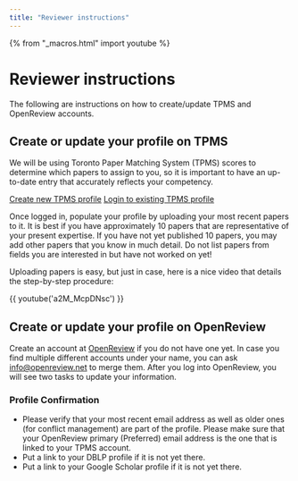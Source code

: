 ```yaml
---
title: "Reviewer instructions"
---
```


{% from "_macros.html" import youtube %}

# Reviewer instructions

The following are instructions on how to create/update TPMS and OpenReview accounts.

## Create or update your profile on TPMS

We will be using Toronto Paper Matching System (TPMS) scores to determine which papers to assign to you, so it is important to have an up-to-date entry that accurately reflects your competency.

<p class="button">
    <a href="http://torontopapermatching.org/webapp/profileBrowser/register/">Create new TPMS profile</a>
    <a href="http://torontopapermatching.org/webapp/profileBrowser/login/">Login to existing TPMS profile</a>
</p>

Once logged in, populate your profile by uploading your most recent papers to it. It is best if you have approximately 10 papers that are representative of your present expertise. If you have not yet published 10 papers, you may add other papers that you know in much detail. Do not list papers from fields you are interested in but have not worked on yet!

Uploading papers is easy, but just in case, here is a nice video that details the step-by-step procedure:

{{ youtube('a2M_McpDNsc') }}

## Create or update your profile on OpenReview

Create an account at [OpenReview](https://openreview.net/) if you do not have one yet. In case you find multiple different accounts under your name, you can ask [info@openreview.net](mailto:info@openreview.net) to merge them. After you log into OpenReview, you will see two tasks to update your information.

### Profile Confirmation

* Please verify that your most recent email address as well as older ones (for conflict management) are part of the profile. Please make sure that your OpenReview primary (Preferred) email address is the one that is linked to your TPMS account.
* Put a link to your DBLP profile if it is not yet there.
* Put a link to your Google Scholar profile if it is not yet there.
